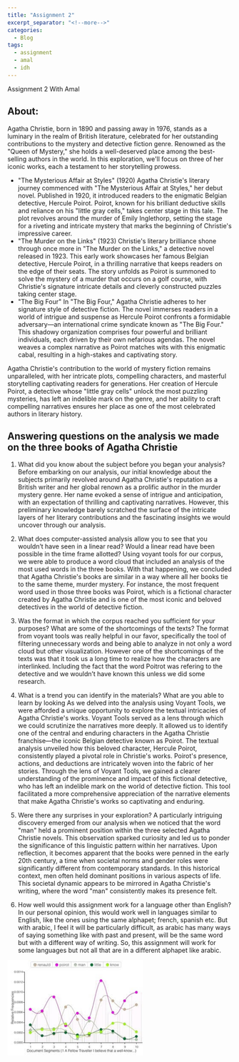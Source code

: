 ```yaml
---
title: "Assignment 2"
excerpt_separator: "<!--more-->"
categories:
  - Blog
tags:
  - assignment
  - amal
  - idh
---
```


Assignment 2 With Amal 


## About: 
 
Agatha Christie, born in 1890 and passing away in 1976, stands as a luminary in the realm of British literature, celebrated for her outstanding contributions to the mystery and detective fiction genre. Renowned as the "Queen of Mystery," she holds a well-deserved place among the best-selling authors in the world. In this exploration, we'll focus on three of her iconic works, each a testament to her storytelling prowess.

- "The Mysterious Affair at Styles" (1920)
Agatha Christie's literary journey commenced with "The Mysterious Affair at Styles," her debut novel. Published in 1920, it introduced readers to the enigmatic Belgian detective, Hercule Poirot. Poirot, known for his brilliant deductive skills and reliance on his "little gray cells," takes center stage in this tale. The plot revolves around the murder of Emily Inglethorp, setting the stage for a riveting and intricate mystery that marks the beginning of Christie's impressive career.
- "The Murder on the Links" (1923)
Christie's literary brilliance shone through once more in "The Murder on the Links," a detective novel released in 1923. This early work showcases her famous Belgian detective, Hercule Poirot, in a thrilling narrative that keeps readers on the edge of their seats. The story unfolds as Poirot is summoned to solve the mystery of a murder that occurs on a golf course, with Christie's signature intricate details and cleverly constructed puzzles taking center stage.
- "The Big Four"
In "The Big Four," Agatha Christie adheres to her signature style of detective fiction. The novel immerses readers in a world of intrigue and suspense as Hercule Poirot confronts a formidable adversary—an international crime syndicate known as "The Big Four." This shadowy organization comprises four powerful and brilliant individuals, each driven by their own nefarious agendas. The novel weaves a complex narrative as Poirot matches wits with this enigmatic cabal, resulting in a high-stakes and captivating story.

Agatha Christie's contribution to the world of mystery fiction remains unparalleled, with her intricate plots, compelling characters, and masterful storytelling captivating readers for generations. Her creation of Hercule Poirot, a detective whose "little gray cells" unlock the most puzzling mysteries, has left an indelible mark on the genre, and her ability to craft compelling narratives ensures her place as one of the most celebrated authors in literary history.

## Answering questions on the analysis we made on the three books of Agatha Christie 


1. What did you know about the subject before you began your analysis?
Before embarking on our analysis, our initial knowledge about the subjects primarily revolved around Agatha Christie's reputation as a British writer and her global renown as a prolific author in the murder mystery genre. Her name evoked a sense of intrigue and anticipation, with an expectation of thrilling and captivating narratives. However, this preliminary knowledge barely scratched the surface of the intricate layers of her literary contributions and the fascinating insights we would uncover through our analysis.
2. What does computer-assisted analysis allow you to see that you wouldn’t have seen in a linear read? Would a linear read have been possible in the time frame allotted?
Using voyant tools for our corpus, we were able to produce a word cloud that included an analysis of the most used words in the three books. With that happening, we concluded that Agatha Christie's books are similar in a way where all her books tie to the same theme, murder mystery. For instance, the most frequent word used in those three books was Poirot, which is  a fictional character created by Agatha Christie and is one of the most iconic and beloved detectives in the world of detective fiction. 

3. Was the format in which the corpus reached you sufficient for your purposes? What are some of the shortcomings of the texts?
The format from voyant tools was really helpful in our favor, specifically the tool of filtering unnecessary words and being able to analyze in not only a word cloud but other visualization. However one of the shortcomings of the texts was that it took us a long time to realize how the characters are interlinked. Including the fact that the word Poitrot was refering to the detective and we wouldn’t have known this unless we did some research. 

4. What is a trend you can identify in the materials? What are you able to learn by looking 
As we delved into the analysis using Voyant Tools, we were afforded a unique opportunity to explore the textual intricacies of Agatha Christie's works. Voyant Tools served as a lens through which we could scrutinize the narratives more deeply. It allowed us to identify one of the central and enduring characters in the Agatha Christie franchise—the iconic Belgian detective known as Poirot. The textual analysis unveiled how this beloved character, Hercule Poirot, consistently played a pivotal role in Christie's works. Poirot's presence, actions, and deductions are intricately woven into the fabric of her stories. Through the lens of Voyant Tools, we gained a clearer understanding of the prominence and impact of this fictional detective, who has left an indelible mark on the world of detective fiction. This tool facilitated a more comprehensive appreciation of the narrative elements that make Agatha Christie's works so captivating and enduring.

5. Were there any surprises in your exploration?
A particularly intriguing discovery emerged from our analysis when we noticed that the word "man" held a prominent position within the three selected Agatha Christie novels. This observation sparked curiosity and led us to ponder the significance of this linguistic pattern within her narratives. Upon reflection, it becomes apparent that the books were penned in the early 20th century, a time when societal norms and gender roles were significantly different from contemporary standards. In this historical context, men often held dominant positions in various aspects of life. This societal dynamic appears to be mirrored in Agatha Christie's writing, where the word "man" consistently makes its presence felt.
 
6. How well would this assignment work for a language other than English?
In our personal opinion, this would work well in languages similar to English, like the ones using the same alphapet; french, spanish etc. But with arabic, I feel it will be particularly difficult, as arabic has many ways of saying something like with past and present, will be the same word but with a different way of writing. So, this assignment will work for some languages but not all that are in a different alphapet like arabic. 

<img src="/assets/images/A2-1.jpg" style="zoom:95%;" />

